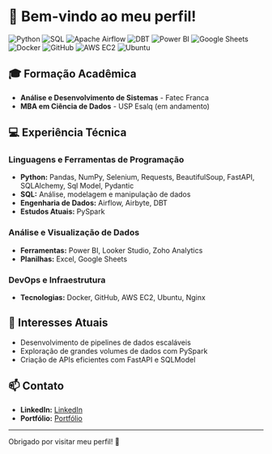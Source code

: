  # 👋 Bem-vindo ao meu perfil!

![Python](https://img.shields.io/badge/-Python-3776AB?logo=python&logoColor=white&style=flat) 
![SQL](https://img.shields.io/badge/-SQL-4479A1?logo=postgresql&logoColor=white&style=flat) 
![Apache Airflow](https://img.shields.io/badge/-Apache%20Airflow-017CEE?logo=apache-airflow&logoColor=white&style=flat) 
![DBT](https://img.shields.io/badge/-DBT-F50057?logo=dbt&logoColor=white&style=flat) 
![Power BI](https://img.shields.io/badge/-Power%20BI-F2C811?logo=power-bi&logoColor=black&style=flat) 
![Google Sheets](https://img.shields.io/badge/-Google%20Sheets-34A853?logo=google-sheets&logoColor=white&style=flat) 
![Docker](https://img.shields.io/badge/-Docker-2496ED?logo=docker&logoColor=white&style=flat) 
![GitHub](https://img.shields.io/badge/-GitHub-181717?logo=github&logoColor=white&style=flat) 
![AWS EC2](https://img.shields.io/badge/-AWS%20EC2-FF9900?logo=amazon-aws&logoColor=white&style=flat) 
![Ubuntu](https://img.shields.io/badge/-Ubuntu-E95420?logo=ubuntu&logoColor=white&style=flat)


## 🎓 Formação Acadêmica
- **Análise e Desenvolvimento de Sistemas** - Fatec Franca  
- **MBA em Ciência de Dados** - USP Esalq (em andamento)  

## 💻 Experiência Técnica

### Linguagens e Ferramentas de Programação
- **Python:** Pandas, NumPy, Selenium, Requests, BeautifulSoup, FastAPI, SQLAlchemy, Sql Model, Pydantic  
- **SQL:** Análise, modelagem e manipulação de dados  
- **Engenharia de Dados:** Airflow, Airbyte, DBT  
- **Estudos Atuais:** PySpark  

### Análise e Visualização de Dados
- **Ferramentas:** Power BI, Looker Studio, Zoho Analytics  
- **Planilhas:** Excel, Google Sheets  

### DevOps e Infraestrutura
- **Tecnologias:** Docker, GitHub, AWS EC2, Ubuntu, Nginx  

## 🌱 Interesses Atuais
- Desenvolvimento de pipelines de dados escaláveis  
- Exploração de grandes volumes de dados com PySpark  
- Criação de APIs eficientes com FastAPI e SQLModel  

## 📫 Contato
- **LinkedIn:** [LinkedIn](https://www.linkedin.com/in/guilherme-vin%C3%ADcius-analista/)  
- **Portfólio:** [Portfólio](https://guilhermehvinicius.github.io/portfolio/)  

---

Obrigado por visitar meu perfil! 🚀
